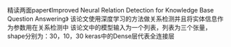 精读两面paper《Improved Neural Relation Detection for Knowledge Base Question Answering》
该论文使用深度学习的方法做关系检测并且将实体信息作为参数用在关系检测中
该论文中的模型输入为一个列表，列表为三个张量，shape分别为：30，10，30
keras中的Dense层代表全连接层
